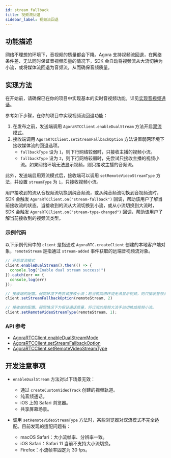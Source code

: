 ```yaml
---
id: stream_fallback
title: 视频流回退
sidebar_label: 视频流回退
---
```


## 功能描述

网络不理想的环境下，音视频的质量都会下降。Agora 支持视频流回退，在网络条件差、无法同时保证音视频质量的情况下，SDK 会自动将视频流从大流切换为小流，或将媒体流回退为音频流，从而确保音频质量。

## 实现方法

在开始前，请确保已在你的项目中实现基本的实时音视频功能。详见[实现音视频通话](basic_call.md)。

参考如下步骤，在你的项目中实现视频流回退功能：
1. 在发布之前，发送端调用 `AgoraRTCClient.enableDualStream` 方法开启[双流模式](https://docs.agora.io/cn/Agora%20Platform/terms?platform=All%20Platforms#dual-stream)。
2. 接收端调用 `AgoraRTCClient.setStreamFallbackOption` 方法设置弱网环境下接收媒体流的回退选项。
   - `fallbackType` 设为 `1`，则下行网络较弱时，只接收主播的视频小流。
   - `fallbackType` 设为 `2`，则下行网络较弱时，先尝试只接收主播的视频小流。如果网络环境无法显示视频，则只接收主播的音频流。

此外，发送端启用双流模式后，接收端可以调用 `setRemoteVideoStreamType` 方法，并设置 `streamType` 为 `1`，只接收视频小流。

用户接收到的流从音视频流切换到纯音频流，或从纯音频流切换到音视频流时，SDK 会触发 `AgoraRTCClient.on("stream-fallback")` 回调，帮助该用户了解当前接收流的状态。当接收到的流从大流切换到小流，或从小流切换到大流时，SDK 会触发 `AgoraRTCClient.on("stream-type-changed")` 回调，帮助该用户了解当前接收到的视频流类型。

### 示例代码

以下示例代码中的 `client` 是指通过 `AgoraRTC.createClient` 创建的本地客户端对象，`remoteStream` 是指通过 `stream-added` 事件获取的远端音视频流对象。

```js
// 开启双流模式
client.enableDualStream().then(() => {
  console.log("Enable dual stream success!")
}).catch(err => {
  console,log(err)
});

// 接收端的配置。弱网环境下先尝试接收小流；若当前网络环境无法显示视频，则只接收音频流。
client.setStreamFallbackOption(remoteStream, 2)

// 接收端的配置。弱网情况下为保证通话质量，将订阅的视频大流手动切换成视频小流。
client.setRemoteVideoStreamType(remoteStream, 1);
```

### API 参考
- [AgoraRTCClient.enableDualStreamMode](/api/cn/interfaces/iagorartcclient.html#enabledualstream)
- [AgoraRTCClient.setStreamFallbackOption](/api/cn/interfaces/iagorartcclient.html#setstreamfallbackoption)
- [AgoraRTCClient.setRemoteVideoStreamType](/api/cn/interfaces/iagorartcclient.html#setremotevideostreamtype)

## 开发注意事项
-  `enableDualStream` 方法对以下场景无效：
   - 通过 `createCustomVideoTrack` 创建的视频轨道。
   - 纯音频通话。
   - iOS 上的 Safari 浏览器。
   - 共享屏幕场景。

- 调用 `setRemoteVideoStreamType` 方法时，某些浏览器对双流模式不完全适配。目前发现的适配问题有：
   - macOS Safari：大小流帧率、分辨率一致。
   - iOS Safari：Safari 11 当前不支持大小流切换。
   - Firefox：小流帧率固定为 30 fps。
